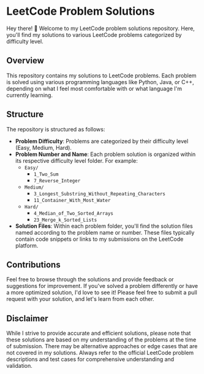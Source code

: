 # LeetCode Problem Solutions

Hey there! 👋 Welcome to my LeetCode problem solutions repository. Here, you'll find my solutions to various LeetCode problems categorized by difficulty level.

## Overview

This repository contains my solutions to LeetCode problems. Each problem is solved using various programming languages like Python, Java, or C++, depending on what I feel most comfortable with or what language I'm currently learning.

## Structure

The repository is structured as follows:

- **Problem Difficulty**: Problems are categorized by their difficulty level (Easy, Medium, Hard).
- **Problem Number and Name**: Each problem solution is organized within its respective difficulty level folder. For example:
  - `Easy/`
    - `1_Two_Sum`
    - `7_Reverse_Integer`
  - `Medium/`
    - `3_Longest_Substring_Without_Repeating_Characters`
    - `11_Container_With_Most_Water`
  - `Hard/`
    - `4_Median_of_Two_Sorted_Arrays`
    - `23_Merge_k_Sorted_Lists`
- **Solution Files**: Within each problem folder, you'll find the solution files named according to the problem name or number. These files typically contain code snippets or links to my submissions on the LeetCode platform.

## Contributions

Feel free to browse through the solutions and provide feedback or suggestions for improvement. If you've solved a problem differently or have a more optimized solution, I'd love to see it! Please feel free to submit a pull request with your solution, and let's learn from each other.

## Disclaimer

While I strive to provide accurate and efficient solutions, please note that these solutions are based on my understanding of the problems at the time of submission. There may be alternative approaches or edge cases that are not covered in my solutions. Always refer to the official LeetCode problem descriptions and test cases for comprehensive understanding and validation.

